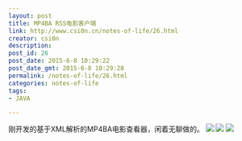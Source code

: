 ```yaml
---
layout: post
title: MP4BA RSS电影客户端
link: http://www.csi0n.cn/notes-of-life/26.html
creator: csi0n
description: 
post_id: 26
post_date: 2015-6-8 10:29:22
post_date_gmt: 2015-6-8 10:29:28
permalink: /notes-of-life/26.html
categories: notes-of-life
tags:
- JAVA

---
```

刚开发的基于XML解析的MP4BA电影查看器，闲着无聊做的。
![](http://img.csi0n.cn/wp-content/20150608/1.jpg)
![](http://img.csi0n.cn/wp-content/20150608/2.jpg)
![](http://img.csi0n.cn/wp-content/20150608/3.jpg)
